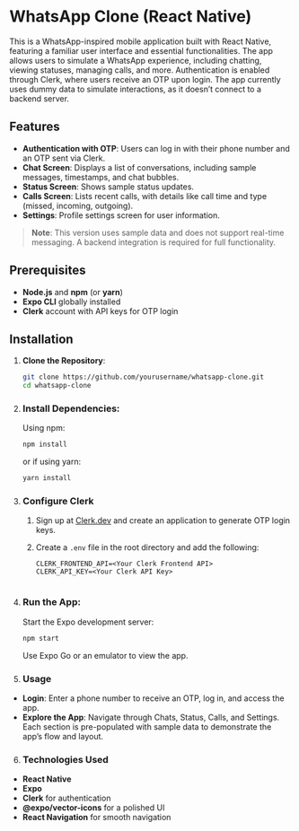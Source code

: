 # WhatsApp Clone (React Native)

This is a WhatsApp-inspired mobile application built with React Native, featuring a familiar user interface and essential functionalities. The app allows users to simulate a WhatsApp experience, including chatting, viewing statuses, managing calls, and more. Authentication is enabled through Clerk, where users receive an OTP upon login. The app currently uses dummy data to simulate interactions, as it doesn’t connect to a backend server.

## Features

- **Authentication with OTP**: Users can log in with their phone number and an OTP sent via Clerk.
- **Chat Screen**: Displays a list of conversations, including sample messages, timestamps, and chat bubbles.
- **Status Screen**: Shows sample status updates.
- **Calls Screen**: Lists recent calls, with details like call time and type (missed, incoming, outgoing).
- **Settings**: Profile settings screen for user information.

> **Note**: This version uses sample data and does not support real-time messaging. A backend integration is required for full functionality.

## Prerequisites

- **Node.js** and **npm** (or **yarn**)
- **Expo CLI** globally installed
- **Clerk** account with API keys for OTP login

## Installation

1. **Clone the Repository**:
   ```bash
   git clone https://github.com/yourusername/whatsapp-clone.git
   cd whatsapp-clone
2. ### Install Dependencies:
   Using npm:
   ```bash
   npm install
   ```


   or if using yarn:
   ```bash
   yarn install
   ```


3. ### Configure Clerk

   1. Sign up at [Clerk.dev](https://clerk.dev) and create an application to generate OTP login keys.
   2. Create a `.env` file in the root directory and add the following:
   
       ```plaintext
       CLERK_FRONTEND_API=<Your Clerk Frontend API>
       CLERK_API_KEY=<Your Clerk API Key>
    ```
4. ### Run the App:

   Start the Expo development server:
   ```bash
   npm start
   ```
   Use Expo Go or an emulator to view the app.
   
5. ### Usage

- **Login**: Enter a phone number to receive an OTP, log in, and access the app.
- **Explore the App**: Navigate through Chats, Status, Calls, and Settings. Each section is pre-populated with sample data to demonstrate the app’s flow and layout.

6. ### Technologies Used

- **React Native**
- **Expo**
- **Clerk** for authentication
- **@expo/vector-icons** for a polished UI
- **React Navigation** for smooth navigation
